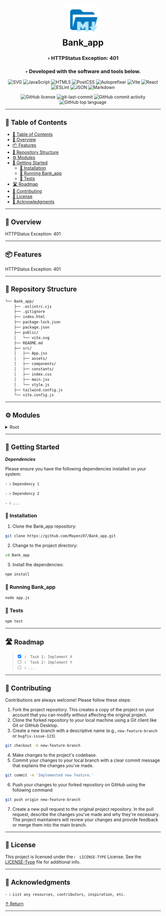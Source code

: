 <div align="center">
<h1 align="center">
<img src="https://raw.githubusercontent.com/PKief/vscode-material-icon-theme/ec559a9f6bfd399b82bb44393651661b08aaf7ba/icons/folder-markdown-open.svg" width="100" />
<br>Bank_app</h1>
<h3>◦ HTTPStatus Exception: 401</h3>
<h3>◦ Developed with the software and tools below.</h3>

<p align="center">
<img src="https://img.shields.io/badge/SVG-FFB13B.svg?style&logo=SVG&logoColor=black" alt="SVG" />
<img src="https://img.shields.io/badge/JavaScript-F7DF1E.svg?style&logo=JavaScript&logoColor=black" alt="JavaScript" />
<img src="https://img.shields.io/badge/HTML5-E34F26.svg?style&logo=HTML5&logoColor=white" alt="HTML5" />
<img src="https://img.shields.io/badge/PostCSS-DD3A0A.svg?style&logo=PostCSS&logoColor=white" alt="PostCSS" />
<img src="https://img.shields.io/badge/Autoprefixer-DD3735.svg?style&logo=Autoprefixer&logoColor=white" alt="Autoprefixer" />

<img src="https://img.shields.io/badge/Vite-646CFF.svg?style&logo=Vite&logoColor=white" alt="Vite" />
<img src="https://img.shields.io/badge/React-61DAFB.svg?style&logo=React&logoColor=black" alt="React" />
<img src="https://img.shields.io/badge/ESLint-4B32C3.svg?style&logo=ESLint&logoColor=white" alt="ESLint" />
<img src="https://img.shields.io/badge/JSON-000000.svg?style&logo=JSON&logoColor=white" alt="JSON" />
<img src="https://img.shields.io/badge/Markdown-000000.svg?style&logo=Markdown&logoColor=white" alt="Markdown" />
</p>
<img src="https://img.shields.io/github/license/Mayeni97/Bank_app.git?style&color=5D6D7E" alt="GitHub license" />
<img src="https://img.shields.io/github/last-commit/Mayeni97/Bank_app.git?style&color=5D6D7E" alt="git-last-commit" />
<img src="https://img.shields.io/github/commit-activity/m/Mayeni97/Bank_app.git?style&color=5D6D7E" alt="GitHub commit activity" />
<img src="https://img.shields.io/github/languages/top/Mayeni97/Bank_app.git?style&color=5D6D7E" alt="GitHub top language" />
</div>

---

## 📖 Table of Contents
- [📖 Table of Contents](#-table-of-contents)
- [📍 Overview](#-overview)
- [📦 Features](#-features)
- [📂 Repository Structure](#-repository-structure)
- [⚙️ Modules](#modules)
- [🚀 Getting Started](#-getting-started)
    - [🔧 Installation](#-installation)
    - [🤖 Running Bank_app](#-running-Bank_app)
    - [🧪 Tests](#-tests)
- [🛣 Roadmap](#-roadmap)
- [🤝 Contributing](#-contributing)
- [📄 License](#-license)
- [👏 Acknowledgments](#-acknowledgments)

---


## 📍 Overview

HTTPStatus Exception: 401

---

## 📦 Features

HTTPStatus Exception: 401

---


## 📂 Repository Structure

```sh
└── Bank_app/
    ├── .eslintrc.cjs
    ├── .gitignore
    ├── index.html
    ├── package-lock.json
    ├── package.json
    ├── public/
    │   └── vite.svg
    ├── README.md
    ├── src/
    │   ├── App.jsx
    │   ├── assets/
    │   ├── components/
    │   ├── constants/
    │   ├── index.css
    │   ├── main.jsx
    │   └── style.js
    ├── tailwind.config.js
    └── vite.config.js
```


---

## ⚙️ Modules

<details closed><summary>Root</summary>

| File                                                                                                   | Summary                   |
| ---                                                                                                    | ---                       |
| [.eslintrc.cjs](https://github.com/Mayeni97/Bank_app.git/blob/main/.eslintrc.cjs)                      | HTTPStatus Exception: 401 |
| [index.html](https://github.com/Mayeni97/Bank_app.git/blob/main/index.html)                            | HTTPStatus Exception: 401 |
| [tailwind.config.js](https://github.com/Mayeni97/Bank_app.git/blob/main/tailwind.config.js)            | HTTPStatus Exception: 401 |
| [vite.config.js](https://github.com/Mayeni97/Bank_app.git/blob/main/vite.config.js)                    | HTTPStatus Exception: 401 |
| [App.jsx](https://github.com/Mayeni97/Bank_app.git/blob/main/src\App.jsx)                              | HTTPStatus Exception: 401 |
| [index.css](https://github.com/Mayeni97/Bank_app.git/blob/main/src\index.css)                          | HTTPStatus Exception: 401 |
| [main.jsx](https://github.com/Mayeni97/Bank_app.git/blob/main/src\main.jsx)                            | HTTPStatus Exception: 401 |
| [style.js](https://github.com/Mayeni97/Bank_app.git/blob/main/src\style.js)                            | HTTPStatus Exception: 401 |
| [Billing.jsx](https://github.com/Mayeni97/Bank_app.git/blob/main/src\components\Billing.jsx)           | HTTPStatus Exception: 401 |
| [Business.jsx](https://github.com/Mayeni97/Bank_app.git/blob/main/src\components\Business.jsx)         | HTTPStatus Exception: 401 |
| [Button.jsx](https://github.com/Mayeni97/Bank_app.git/blob/main/src\components\Button.jsx)             | HTTPStatus Exception: 401 |
| [CardDeal.jsx](https://github.com/Mayeni97/Bank_app.git/blob/main/src\components\CardDeal.jsx)         | HTTPStatus Exception: 401 |
| [Clients.jsx](https://github.com/Mayeni97/Bank_app.git/blob/main/src\components\Clients.jsx)           | HTTPStatus Exception: 401 |
| [CTA.jsx](https://github.com/Mayeni97/Bank_app.git/blob/main/src\components\CTA.jsx)                   | HTTPStatus Exception: 401 |
| [FeedbackCard.jsx](https://github.com/Mayeni97/Bank_app.git/blob/main/src\components\FeedbackCard.jsx) | HTTPStatus Exception: 401 |
| [Footer.jsx](https://github.com/Mayeni97/Bank_app.git/blob/main/src\components\Footer.jsx)             | HTTPStatus Exception: 401 |
| [GetStarted.jsx](https://github.com/Mayeni97/Bank_app.git/blob/main/src\components\GetStarted.jsx)     | HTTPStatus Exception: 401 |
| [Hero.jsx](https://github.com/Mayeni97/Bank_app.git/blob/main/src\components\Hero.jsx)                 | HTTPStatus Exception: 401 |
| [index.js](https://github.com/Mayeni97/Bank_app.git/blob/main/src\components\index.js)                 | HTTPStatus Exception: 401 |
| [Navbar.jsx](https://github.com/Mayeni97/Bank_app.git/blob/main/src\components\Navbar.jsx)             | HTTPStatus Exception: 401 |
| [Stats.jsx](https://github.com/Mayeni97/Bank_app.git/blob/main/src\components\Stats.jsx)               | HTTPStatus Exception: 401 |
| [Testimonials.jsx](https://github.com/Mayeni97/Bank_app.git/blob/main/src\components\Testimonials.jsx) | HTTPStatus Exception: 401 |
| [index.js](https://github.com/Mayeni97/Bank_app.git/blob/main/src\constants\index.js)                  | HTTPStatus Exception: 401 |

</details>

---

## 🚀 Getting Started

***Dependencies***

Please ensure you have the following dependencies installed on your system:

`- ℹ️ Dependency 1`

`- ℹ️ Dependency 2`

`- ℹ️ ...`

### 🔧 Installation

1. Clone the Bank_app repository:
```sh
git clone https://github.com/Mayeni97/Bank_app.git
```

2. Change to the project directory:
```sh
cd Bank_app
```

3. Install the dependencies:
```sh
npm install
```

### 🤖 Running Bank_app

```sh
node app.js
```

### 🧪 Tests
```sh
npm test
```

---


## 🛣 Roadmap

> - [X] `ℹ️  Task 1: Implement X`
> - [ ] `ℹ️  Task 2: Implement Y`
> - [ ] `ℹ️ ...`


---

## 🤝 Contributing

Contributions are always welcome! Please follow these steps:
1. Fork the project repository. This creates a copy of the project on your account that you can modify without affecting the original project.
2. Clone the forked repository to your local machine using a Git client like Git or GitHub Desktop.
3. Create a new branch with a descriptive name (e.g., `new-feature-branch` or `bugfix-issue-123`).
```sh
git checkout -b new-feature-branch
```
4. Make changes to the project's codebase.
5. Commit your changes to your local branch with a clear commit message that explains the changes you've made.
```sh
git commit -m 'Implemented new feature.'
```
6. Push your changes to your forked repository on GitHub using the following command
```sh
git push origin new-feature-branch
```
7. Create a new pull request to the original project repository. In the pull request, describe the changes you've made and why they're necessary.
The project maintainers will review your changes and provide feedback or merge them into the main branch.

---

## 📄 License

This project is licensed under the `ℹ️  LICENSE-TYPE` License. See the [LICENSE-Type](LICENSE) file for additional info.

---

## 👏 Acknowledgments

`- ℹ️ List any resources, contributors, inspiration, etc.`

[↑ Return](#Top)

---
